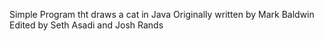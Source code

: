 Simple Program tht draws a cat in Java
Originally written by Mark Baldwin
Edited by Seth Asadi and Josh Rands
